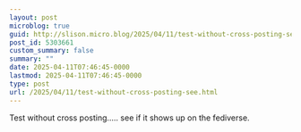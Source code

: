 ```yaml
---
layout: post
microblog: true
guid: http://slison.micro.blog/2025/04/11/test-without-cross-posting-see.html
post_id: 5303661
custom_summary: false
summary: ""
date: 2025-04-11T07:46:45-0000
lastmod: 2025-04-11T07:46:45-0000
type: post
url: /2025/04/11/test-without-cross-posting-see.html
---
```

Test without cross posting..... see if it shows up on the fediverse.
